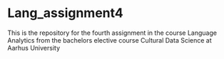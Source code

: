 # Lang_assignment4
This is the repository for the fourth assignment in the course Language Analytics from the bachelors elective course Cultural Data Science at Aarhus University
